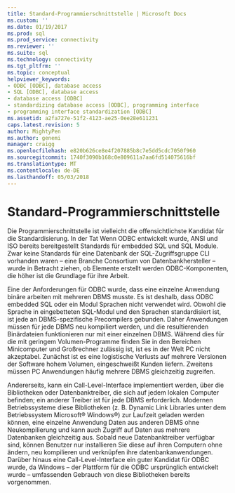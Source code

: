 ```yaml
---
title: Standard-Programmierschnittstelle | Microsoft Docs
ms.custom: ''
ms.date: 01/19/2017
ms.prod: sql
ms.prod_service: connectivity
ms.reviewer: ''
ms.suite: sql
ms.technology: connectivity
ms.tgt_pltfrm: ''
ms.topic: conceptual
helpviewer_keywords:
- ODBC [ODBC], database access
- SQL [ODBC], database access
- database access [ODBC]
- standardizing database access [ODBC], programming interface
- programming interface standardization [ODBC]
ms.assetid: a2fa727e-51f2-4123-ae25-0ee28e611231
caps.latest.revision: 5
author: MightyPen
ms.author: genemi
manager: craigg
ms.openlocfilehash: e820b626ce8e4f207885b8c7e5dd5cdc7050f960
ms.sourcegitcommit: 1740f3090b168c0e809611a7aa6fd514075616bf
ms.translationtype: MT
ms.contentlocale: de-DE
ms.lasthandoff: 05/03/2018
---
```

# <a name="standard-programming-interface"></a>Standard-Programmierschnittstelle
Die Programmierschnittstelle ist vielleicht die offensichtlichste Kandidat für die Standardisierung. In der Tat Wenn ODBC entwickelt wurde, ANSI und ISO bereits bereitgestellt Standards für embedded SQL und SQL Module. Zwar keine Standards für eine Datenbank der SQL-Zugriffsgruppe CLI vorhanden waren – eine Branche Consortium von Datenbankhersteller – wurde in Betracht ziehen, ob Elemente erstellt werden ODBC-Komponenten, die höher ist die Grundlage für ihre Arbeit.  
  
 Eine der Anforderungen für ODBC wurde, dass eine einzelne Anwendung binäre arbeiten mit mehreren DBMS musste. Es ist deshalb, dass ODBC embedded SQL oder ein Modul Sprachen nicht verwendet wird. Obwohl die Sprache in eingebetteten SQL-Modul und den Sprachen standardisiert ist, ist jede an DBMS-spezifische Precompilers gebunden. Daher Anwendungen müssen für jede DBMS neu kompiliert werden, und die resultierenden Binärdateien funktionieren nur mit einer einzelnen DBMS. Während dies für die mit geringem Volumen-Programme finden Sie in den Bereichen Minicomputer und Großrechner zulässig ist, ist es in der Welt PC nicht akzeptabel. Zunächst ist es eine logistische Verlusts auf mehrere Versionen der Software hohem Volumen, eingeschweißt Kunden liefern. Zweitens müssen PC Anwendungen häufig mehrere DBMS gleichzeitig zugreifen.  
  
 Andererseits, kann ein Call-Level-Interface implementiert werden, über die Bibliotheken oder Datenbanktreiber, die sich auf jedem lokalen Computer befinden; ein anderer Treiber ist für jede DBMS erforderlich. Modernen Betriebssysteme diese Bibliotheken (z. B. Dynamic Link Libraries unter dem Betriebssystem Microsoft® Windows®) zur Laufzeit geladen werden können, eine einzelne Anwendung Daten aus anderen DBMS ohne Neukompilierung und kann auch Zugriff auf Daten aus mehrere Datenbanken gleichzeitig aus. Sobald neue Datenbanktreiber verfügbar sind, können Benutzer nur installieren Sie diese auf ihren Computern ohne ändern, neu kompilieren und verknüpfen ihre datenbankanwendungen. Darüber hinaus eine Call-Level-Interface ein guter Kandidat für ODBC wurde, da Windows – der Plattform für die ODBC ursprünglich entwickelt wurde – umfassenden Gebrauch von diese Bibliotheken bereits vorgenommen.
